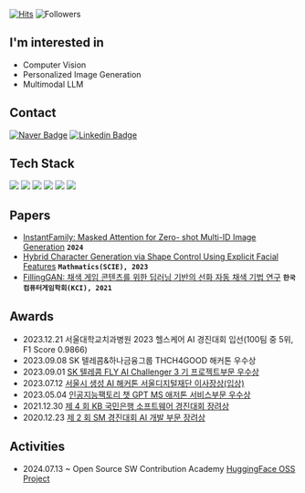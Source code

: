 [![Hits](https://hits.seeyoufarm.com/api/count/incr/badge.svg?url=https%3A%2F%2Fgithub.com%2Fjeongiin&count_bg=%23613ADF&title_bg=%237D7575&icon=&icon_color=%23FFFFFF&title=hits&edge_flat=false)](https://hits.seeyoufarm.com) ![Followers](https://img.shields.io/github/followers/jeongiin?style=social)

## I'm interested in

- Computer Vision
- Personalized Image Generation
- Multimodal LLM

## Contact

[![Naver Badge](https://img.shields.io/badge/naver-03C75A?style=flat-square&logo=naver&logoColor=white&link=mailto:jeongiin@naver.com)](mailto:jeongiin@naver.com)
[![Linkedin Badge](https://img.shields.io/badge/-LinkedIn-blue?style=flat-square&logo=Linkedin&logoColor=white&link=https://www.linkedin.com/in/jeonginlee-ai/)](https://www.linkedin.com/in/jeonginlee-ai/)

## Tech Stack

<img src="https://img.shields.io/badge/python-3776AB?style=flat-square&logo=python&logoColor=white"> <img src="https://img.shields.io/badge/pytorch-EE4C2C?style=flat-square&logo=pytorch&logoColor=white"> <img src="https://img.shields.io/badge/tensorflow-FF6F00?style=flat-square&logo=tensorflow&logoColor=white"> <img src="https://img.shields.io/badge/git-F05032?style=flat-square&logo=git&logoColor=white"> <img src="https://img.shields.io/badge/ubuntu-E95420?style=flat-square&logo=ubuntu&logoColor=white"> <img src="https://img.shields.io/badge/docker-2496ED?style=flat-square&logo=docker&logoColor=white">

## Papers

- [InstantFamily: Masked Attention for Zero- shot Multi-ID Image Generation](https://huggingface.co/papers/2404.19427) **`2024`**
- [Hybrid Character Generation via Shape Control Using Explicit Facial Features](https://www.mdpi.com/2227-7390/11/11/2463) **`Mathmatics(SCIE), 2023`**
- [FillingGAN: 채색 게임 콘텐츠를 위한 딥러닝 기반의 선화 자동 채색 기법 연구](https://scholar.kyobobook.co.kr/article/detail/4010028371699) **`한국컴퓨터게임학회(KCI), 2021`**

## Awards

- 2023.12.21 서울대학교치과병원 2023 헬스케어 AI 경진대회 입선(100팀 중 5위, F1 Score 0.9866)
- 2023.09.08 SK 텔레콤&하나금융그룹 THCH4GOOD 해커톤 우수상
- 2023.09.01 [SK 텔레콤 FLY AI Challenger 3 기 프로젝트부문 우수상](https://github.com/jeongiin/serena_backend)
- 2023.07.12 [서울시 생성 AI 해커톤 서울디지털재단 이사장상(입상)](https://github.com/jeongiin/edu-fusion-api)
- 2023.05.04 [인공지능팩토리 챗 GPT MS 애저톤 서비스부문 우수상](https://github.com/jeongiin/story-factory-api)
- 2021.12.30 [제 4 회 KB 국민은행 소프트웨어 경진대회 장려상](https://github.com/PLETO-99s/PLETO_FRONT)
- 2020.12.23 [제 2 회 SM 경진대회 AI 개발 부문 장려상](https://github.com/jeongiin/MyPickPlate)

## Activities

- 2024.07.13 ~ Open Source SW Contribution Academy [HuggingFace OSS Project](https://github.com/jeongiin/transformers)
